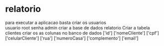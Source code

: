 # relatorio
 para executar a aplicacao basta criar os usuarios <br/>
 usuario root 
 senha admin
 criar a base de dados 
 relatorio
 Criar a tabela
 clientes
 criar os as colunas no banco de dados
 ['id'] ['nomeCliente'] ['cpf'] ['celularCliente'] ['rua']  ['numeroCasa'] ['complemento'] ['email']
